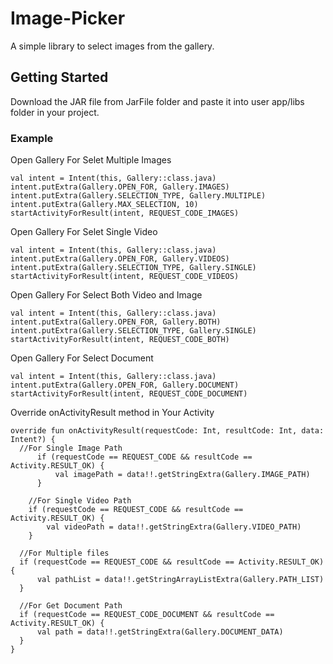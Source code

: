 # Image-Picker

A simple library to select images from the gallery.

## Getting Started

Download the JAR file from JarFile folder and paste it into user app/libs folder in your project. 

### Example

Open Gallery For Selet Multiple Images
```
val intent = Intent(this, Gallery::class.java)
intent.putExtra(Gallery.OPEN_FOR, Gallery.IMAGES)
intent.putExtra(Gallery.SELECTION_TYPE, Gallery.MULTIPLE)
intent.putExtra(Gallery.MAX_SELECTION, 10)
startActivityForResult(intent, REQUEST_CODE_IMAGES)
```
Open Gallery For Selet Single Video
```
val intent = Intent(this, Gallery::class.java)
intent.putExtra(Gallery.OPEN_FOR, Gallery.VIDEOS)
intent.putExtra(Gallery.SELECTION_TYPE, Gallery.SINGLE)
startActivityForResult(intent, REQUEST_CODE_VIDEOS)
```
Open Gallery For Select Both Video and Image
```
val intent = Intent(this, Gallery::class.java)
intent.putExtra(Gallery.OPEN_FOR, Gallery.BOTH)
intent.putExtra(Gallery.SELECTION_TYPE, Gallery.SINGLE)
startActivityForResult(intent, REQUEST_CODE_BOTH)
```
Open Gallery For Select Document
```
val intent = Intent(this, Gallery::class.java)
intent.putExtra(Gallery.OPEN_FOR, Gallery.DOCUMENT)
startActivityForResult(intent, REQUEST_CODE_DOCUMENT)
```

Override onActivityResult method in Your Activity
```
override fun onActivityResult(requestCode: Int, resultCode: Int, data: Intent?) {
  //For Single Image Path
      if (requestCode == REQUEST_CODE && resultCode == Activity.RESULT_OK) {
          val imagePath = data!!.getStringExtra(Gallery.IMAGE_PATH)
      }

    //For Single Video Path
    if (requestCode == REQUEST_CODE && resultCode == Activity.RESULT_OK) {
        val videoPath = data!!.getStringExtra(Gallery.VIDEO_PATH)
    }

  //For Multiple files
  if (requestCode == REQUEST_CODE && resultCode == Activity.RESULT_OK) {
      val pathList = data!!.getStringArrayListExtra(Gallery.PATH_LIST)
  }

  //For Get Document Path
  if (requestCode == REQUEST_CODE_DOCUMENT && resultCode == Activity.RESULT_OK) {
      val path = data!!.getStringExtra(Gallery.DOCUMENT_DATA)
  }
}
```
